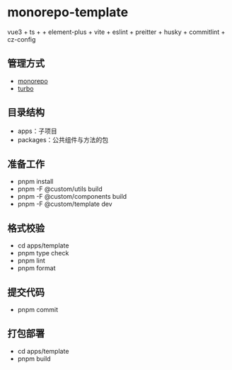 
# monorepo-template

vue3 + ts + + element-plus + vite  + eslint + preitter + husky + commitlint + cz-config

## 管理方式

- [monorepo](https://juejin.cn/post/7260144602471776311?utm_source=gold_browser_extension#heading-2)  
- [turbo](https://turbo.build/repo/docs/getting-started/add-to-project)

## 目录结构

- apps：子项目
- packages：公共组件与方法的包

## 准备工作

- pnpm install
- pnpm -F @custom/utils build
- pnpm -F @custom/components build
- pnpm -F @custom/template dev

## 格式校验

- cd apps/template
- pnpm type check
- pnpm lint
- pnpm format

## 提交代码

- pnpm commit

## 打包部署

- cd apps/template
- pnpm build
